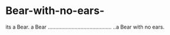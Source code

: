 # Bear-with-no-ears-
its a Bear.
a Bear
...........................................
..a Bear with no ears.

